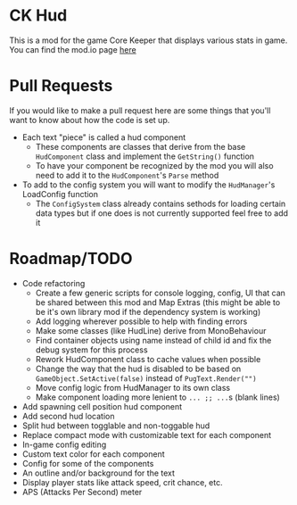 # CK Hud
This is a mod for the game Core Keeper that displays various stats in game. You can find the mod.io page [here](https://mod.io/g/corekeeper/m/ckhud)

# Pull Requests
If you would like to make a pull request here are some things that you'll want to know about how the code is set up.

- Each text "piece" is called a hud component
    - These components are classes that derive from the base `HudComponent` class and implement the `GetString()` function
    - To have your component be recognized by the mod you will also need to add it to the `HudComponent`'s `Parse` method
- To add to the config system you will want to modify the `HudManager`'s LoadConfig function
    - The `ConfigSystem` class already contains sethods for loading certain data types but if one does is not currently supported feel free to add it
 
# Roadmap/TODO
- Code refactoring
    - Create a few generic scripts for console logging, config, UI that can be shared between this mod and Map Extras (this might be able to be it's own library mod if the dependency system is working)
    - Add logging wherever possible to help with finding errors
    - Make some classes (like HudLine) derive from MonoBehaviour
    - Find container objects using name instead of child id and fix the debug system for this process
    - Rework HudComponent class to cache values when possible
    - Change the way that the hud is disabled to be based on `GameObject.SetActive(false)` instead of `PugText.Render("")`
    - Move config logic from HudManager to its own class
    - Make component loading more lenient to `... ;; ...`s (blank lines)
- Add spawning cell position hud component
- Add second hud location
- Split hud between togglable and non-toggable hud
- Replace compact mode with customizable text for each component
- In-game config editing
- Custom text color for each component
- Config for some of the components
- An outline and/or background for the text
- Display player stats like attack speed, crit chance, etc.
- APS (Attacks Per Second) meter
